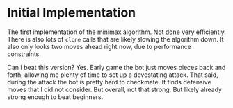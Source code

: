 # Initial Implementation

The first implementation of the minimax algorithm. Not done very efficiently.
There is also lots of `clone` calls that are likely slowing the algorithm down.
It also only looks two moves ahead right now, due to performance constraints.

Can I beat this version? Yes. Early game the bot just moves pieces back and forth,
allowing me plenty of time to set up a devestating attack. That said, during the
attack the bot is pretty hard to checkmate. It finds defensive moves that I did not
consider. But overall, not that strong. But likely already strong enough to beat beginners.
